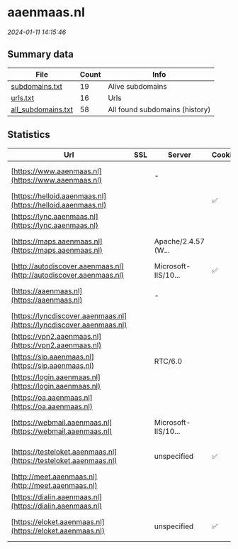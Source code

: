# aaenmaas.nl
*2024-01-11 14:15:46*
## Summary data
| File       | Count | Info |
|------------|-------|------|
|[subdomains.txt](/data/aaenmaas.nl/subdomains.txt)|19|Alive subdomains|
|[urls.txt](/data/aaenmaas.nl/urls.txt)|16|Urls|
|[all_subdomains.txt](/data/aaenmaas.nl/all_subdomains.txt)|58|All found subdomains (history)|
## Statistics
| Url | SSL | Server | Cookie | HSTS | CSP | XFO | XXP | RP | Tech |Title |
|------------|-------|------|------|------|------|------|------|------|------|------|
|[https://www.aaenmaas.nl](https://www.aaenmaas.nl)| |-| |:white_check_mark: |:white_check_mark: |:white_check_mark: |:white_check_mark: |Google Tag Manag...|Home - Waterscha...|
|[https://helloid.aaenmaas.nl](https://helloid.aaenmaas.nl)| ||:white_check_mark: |:white_check_mark: |:warning: |:white_check_mark: | |:white_check_mark: |Azure HSTS|Object moved|
|[https://lync.aaenmaas.nl](https://lync.aaenmaas.nl)| || |:white_check_mark: | | | |:white_check_mark: |HSTS|403 - Forbidden:...|
|[https://maps.aaenmaas.nl](https://maps.aaenmaas.nl)| |Apache/2.4.57 (W...| |:white_check_mark: |:white_check_mark: |:white_check_mark: |:white_check_mark: |Apache HTTP Serv...|302 Found|
|[http://autodiscover.aaenmaas.nl](http://autodiscover.aaenmaas.nl)| |Microsoft-IIS/10...|:white_check_mark: |:white_check_mark: | |:white_check_mark: |:white_check_mark: |:white_check_mark: |IIS:10.0 Microso...||
|[https://aaenmaas.nl](https://aaenmaas.nl)| |-| |:white_check_mark: |:white_check_mark: |:white_check_mark: |:white_check_mark: |HSTS Microsoft A...|Object moved|
|[https://lyncdiscover.aaenmaas.nl](https://lyncdiscover.aaenmaas.nl)| || | | | | |:white_check_mark: |||
|[https://vpn2.aaenmaas.nl](https://vpn2.aaenmaas.nl)| || |:white_check_mark: |:warning: |:white_check_mark: |:white_check_mark: |:white_check_mark: |HSTS||
|[https://sip.aaenmaas.nl](https://sip.aaenmaas.nl)| |RTC/6.0| |:white_check_mark: | | | |:white_check_mark: |HSTS||
|[https://login.aaenmaas.nl](https://login.aaenmaas.nl)| || |:white_check_mark: | |:white_check_mark: |:white_check_mark: |:white_check_mark: |||
|[https://oa.aaenmaas.nl](https://oa.aaenmaas.nl)| || | | | | |:white_check_mark: |||
|[https://webmail.aaenmaas.nl](https://webmail.aaenmaas.nl)| |Microsoft-IIS/10...| | | | | |:white_check_mark: |HSTS IIS:10.0 Mi...||
|[https://testeloket.aaenmaas.nl](https://testeloket.aaenmaas.nl)| |unspecified|:white_check_mark: |:white_check_mark: |:white_check_mark: |:white_check_mark: |:white_check_mark: |Apache Tomcat Fo...|Djuma portal|
|[http://meet.aaenmaas.nl](http://meet.aaenmaas.nl)| || |:white_check_mark: | | | |:white_check_mark: ||Document Moved|
|[https://dialin.aaenmaas.nl](https://dialin.aaenmaas.nl)| || |:white_check_mark: | | | |:white_check_mark: |HSTS|Conferencing Dia...|
|[https://eloket.aaenmaas.nl](https://eloket.aaenmaas.nl)| |unspecified|:white_check_mark: |:white_check_mark: |:white_check_mark: |:white_check_mark: |:white_check_mark: |Apache Tomcat Fo...|Djuma portal|